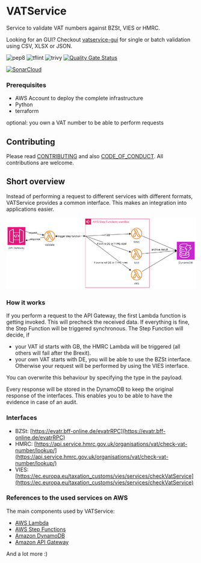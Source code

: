 # VATService

Service to validate VAT numbers against BZSt, VIES or HMRC. 

Looking for an GUI? Checkout [vatservice-gui](https://github.com/dseichter/vatservice-gui) for single or batch validation using CSV, XLSX or JSON.

![pep8](https://github.com/dseichter/vatservice/actions/workflows/pep8.yml/badge.svg)
![tflint](https://github.com/dseichter/vatservice/actions/workflows/tflint.yml/badge.svg)
![trivy](https://github.com/dseichter/vatservice/actions/workflows/trivy.yml/badge.svg)
[![Quality Gate Status](https://sonarcloud.io/api/project_badges/measure?project=dseichter_vatservice&metric=alert_status)](https://sonarcloud.io/summary/new_code?id=dseichter_vatservice)

[![SonarCloud](https://sonarcloud.io/images/project_badges/sonarcloud-white.svg)](https://sonarcloud.io/summary/new_code?id=dseichter_vatservice)

### Prerequisites

* AWS Account to deploy the complete infrastructure
* Python
* terraform

optional: you own a VAT number to be able to perform requests

## Contributing

Please read [CONTRIBUTING](/CONTRIBUTING.md) and also [CODE_OF_CONDUCT](/CODE_OF_CONDUCT.md). All contributions are welcome.


## Short overview

Instead of performing a request to different services with different formats, VATService provides a common interface. This makes an integration into applications easier.

![architecture](/docu/vatservice.png)

### How it works

If you perform a request to the API Gateway, the first Lambda function is getting invoked. This will precheck the received data. If everything is fine, the Step Function will be triggered synchronous. 
The Step Function will decide, if
* your VAT id starts with GB, the HMRC Lambda will be triggered (all others will fail after the Brexit).
* your own VAT starts with DE, you will be able to use the BZSt interface. Otherwise your request will be performed by using the VIES interface.

You can overwrite this behaviour by specifying the type in the payload.

Every response will be stored in the DynamoDB to keep the original response of the interfaces. This enables you to be able to have the evidence in case of an audit.

### Interfaces

* BZSt: [https://evatr.bff-online.de/evatrRPC](https://evatr.bff-online.de/evatrRPC)
* HMRC: [https://api.service.hmrc.gov.uk/organisations/vat/check-vat-number/lookup/](https://api.service.hmrc.gov.uk/organisations/vat/check-vat-number/lookup/)
* VIES: [https://ec.europa.eu/taxation_customs/vies/services/checkVatService](https://ec.europa.eu/taxation_customs/vies/services/checkVatService)

### References to the used services on AWS

The main components used by VATService:

* [AWS Lambda](https://aws.amazon.com/lambda)
* [AWS Step Functions](https://aws.amazon.com/step-functions/)
* [Amazon DynamoDB](https://aws.amazon.com/dynamodb/)
* [Amazon API Gateway](https://aws.amazon.com/api-gateway)

And a lot more :)